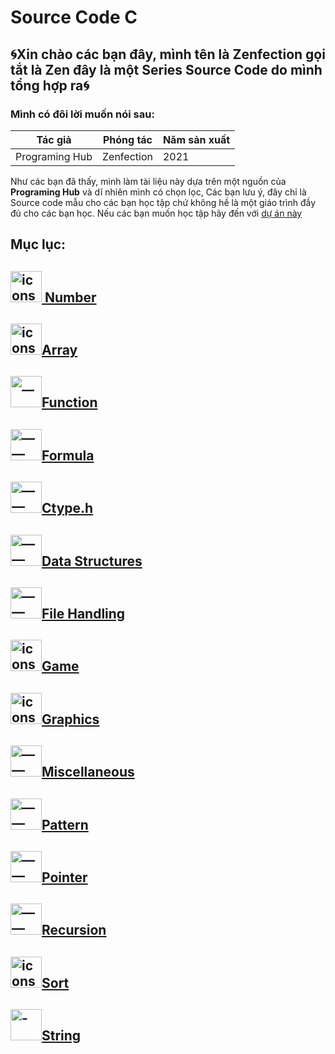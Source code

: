 # Source Code C

## 🌀Xin chào các bạn đây, mình tên là Zenfection gọi tắt là Zen đây là một Series Source Code do mình tổng hợp ra🌀

### Mình có đôi lời muốn nói sau:

| Tác giả        | Phóng tác  | Năm sản xuất |
| -------------- | ---------- | ------------ |
| Programing Hub | Zenfection | 2021         |

Như các bạn đã thấy, mình làm tài liệu này dựa trên một nguồn của **Programing Hub** và dĩ nhiên mình có chọn lọc, Các bạn lưu ý, đây chỉ là Source code mẫu cho các bạn học tập chứ không hề là một giáo trình đầy đủ cho các bạn học. Nếu các bạn muốn học tập hãy đến với [dự án này](https://bitly.com/zencourse)

## **Mục lục:**

## [<img title="" src="https://storage.googleapis.com/programminghub/program_icons/3P.png" alt="icons8_numbers_64px_1.png" width="50"> Number](https://github.com/Zenfection/Source_Code_C/tree/master/Number)

## [<img title="" src="https://storage.googleapis.com/programminghub/program_icons/5P.png" alt="icons8_list_64px.png" width="50">Array](https://github.com/Zenfection/Source_Code_C/tree/master/Array)

## [<img src="https://storage.googleapis.com/programminghub/program_icons/11P.png" title="" alt="__" width="50">Function](https://github.com/Zenfection/Source_Code_C/tree/master/Function)

## [<img src="https://storage.googleapis.com/programminghub/program_icons/10P.png" title="" alt="——" width="50">Formula](https://github.com/Zenfection/Source_Code_C/tree/master/Formula)

## [<img src="https://storage.googleapis.com/programminghub/program_icons/7P.png" title="" alt="——" width="50">Ctype.h](https://github.com/Zenfection/Source_Code_C/tree/master/Ctype)

## [<img src="https://storage.googleapis.com/programminghub/program_icons/8P.png" title="" alt="——" width="50">Data Structures](https://github.com/Zenfection/Source_Code_C/tree/master/Data%20Structures)

## [<img src="https://storage.googleapis.com/programminghub/program_icons/9P.png" title="" alt="——" width="50">File Handling](https://github.com/Zenfection/Source_Code_C/tree/master/File%20Handling)

## [<img title="" src="https://storage.googleapis.com/programminghub/program_icons/12P.png" alt="icons8_game_controller_64px.png" width="50">Game](https://github.com/Zenfection/Source_Code_C/tree/master/Game)

## [<img title="" src="https://storage.googleapis.com/programminghub/program_icons/13P.png" alt="icons8_picture_64px_1.png" width="50">Graphics](https://github.com/Zenfection/Source_Code_C/tree/master/Graphics)

## [<img src="https://storage.googleapis.com/programminghub/program_icons/2P.png" title="" alt="——" width="50">Miscellaneous](https://github.com/Zenfection/Source_Code_C/tree/master/Miscellaneus)

## [<img src="https://storage.googleapis.com/programminghub/program_icons/15P.png" title="" alt="——" width="50">Pattern](https://github.com/Zenfection/Source_Code_C/tree/master/Pattern)

## [<img src="https://storage.googleapis.com/programminghub/program_icons/16P.png" title="" alt=" ——" width="50">Pointer](https://github.com/Zenfection/Source_Code_C/tree/master/Pointer)

## [<img src="https://storage.googleapis.com/programminghub/program_icons/17P.png" title="" alt="——" width="50">Recursion](https://github.com/Zenfection/Source_Code_C/tree/master/Recursion)

## [<img title="" src="https://storage.googleapis.com/programminghub/program_icons/18P.png" alt="icons8_sort_64px.png" width="50">Sort](https://github.com/Zenfection/Source_Code_C/tree/master/Sort)

## [<img src="https://storage.googleapis.com/programminghub/program_icons/4P.png" title="" alt="- " width="50">String](https://github.com/Zenfection/Source_Code_C/tree/master/String)
